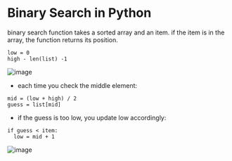 # Binary Search in Python
binary search function takes a sorted array and an item. if the item is in the array, the function returns its position. 

```console
low = 0
high - len(list) -1
```
![image](https://github.com/Ubaydullo99/Python-dsa/assets/75980506/511004f3-7157-4c1a-9864-fd20a000f6c1)


- each time you check the middle element:
```console
mid = (low + high) / 2
guess = list[mid]
```

- if the guess is too low, you update low accordingly:
```console
if guess < item:
  low = mid + 1
```
![image](https://github.com/Ubaydullo99/Python-dsa/assets/75980506/41a3ab19-cc3a-459a-98a0-80d79edb2ebc)

         

